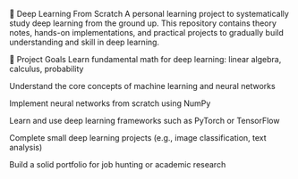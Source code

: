 🧠 Deep Learning From Scratch
A personal learning project to systematically study deep learning from the ground up. This repository contains theory notes, hands-on implementations, and practical projects to gradually build understanding and skill in deep learning.

📌 Project Goals
Learn fundamental math for deep learning: linear algebra, calculus, probability

Understand the core concepts of machine learning and neural networks

Implement neural networks from scratch using NumPy

Learn and use deep learning frameworks such as PyTorch or TensorFlow

Complete small deep learning projects (e.g., image classification, text analysis)

Build a solid portfolio for job hunting or academic research
